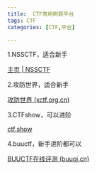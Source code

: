 ```yaml
---
title:  CTF常用刷题平台
tags: CTF
categories: [CTF,平台]

---
```


1.NSSCTF，适合新手

[主页 | NSSCTF](https://www.nssctf.cn/index)

2.攻防世界，适合新手

[攻防世界 (xctf.org.cn)](https://adworld.xctf.org.cn/home/index)

3.CTFshow，可以进阶

[ctf.show](https://ctf.show/)

4.buuctf，新手进阶都可以

[BUUCTF在线评测 (buuoj.cn)](https://buuoj.cn/)
